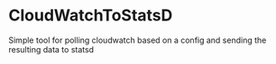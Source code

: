 CloudWatchToStatsD
==================

Simple tool for polling cloudwatch based on a config and sending the resulting data to statsd
